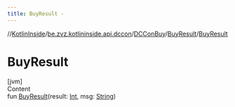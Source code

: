 ```yaml
---
title: BuyResult -
---
```

//[KotlinInside](../../../index.md)/[be.zvz.kotlininside.api.dccon](../../index.md)/[DCConBuy](../index.md)/[BuyResult](index.md)/[BuyResult](-buy-result.md)



# BuyResult  
[jvm]  
Content  
fun [BuyResult](-buy-result.md)(result: [Int](https://kotlinlang.org/api/latest/jvm/stdlib/kotlin/-int/index.html), msg: [String](https://kotlinlang.org/api/latest/jvm/stdlib/kotlin/-string/index.html))  




